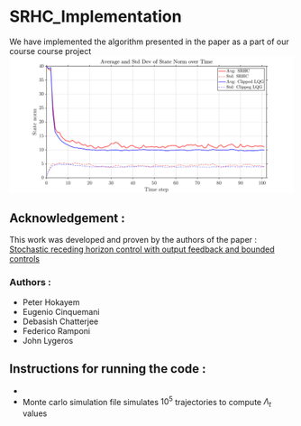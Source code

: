 # SRHC_Implementation
We have implemented the algorithm presented in the paper as a part of our course course project
![](Figures/State_norm_norm0_40.png)
## Acknowledgement :
This work was developed and proven by the authors of the paper : \
[Stochastic receding horizon control with output feedback and bounded controls](https://www.sciencedirect.com/science/article/abs/pii/S0005109811004882)
### Authors : 
* Peter Hokayem
* Eugenio Cinquemani
* Debasish Chatterjee
* Federico Ramponi
* John Lygeros

## Instructions for running the code : 
* 
* Monte carlo simulation file simulates $10^5$ trajectories to compute $\Lambda_t$ values 
